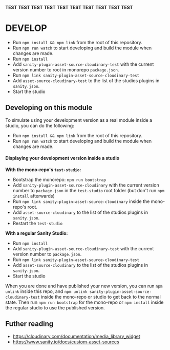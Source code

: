 **TEST**
**TEST**
**TEST**
**TEST**
**TEST**
**TEST**
**TEST**
**TEST**
**TEST**
**TEST**

# DEVELOP

- Run `npm install && npm link` from the root of this repository.
- Run `npm run watch` to start developing and build the module when changes are made.
- Run `npm install`
- Add `sanity-plugin-asset-source-cloudinary-test` with the current version number to root in monorepo `package.json`.
- Run `npm link sanity-plugin-asset-source-cloudinary-test`
- Add `asset-source-cloudinary-test` to the list of the studios plugins in `sanity.json`.
- Start the studio

## Developing on this module

To simulate using your development version as a real module inside a studio, you can do the following:

- Run `npm install && npm link` from the root of this repository.
- Run `npm run watch` to start developing and build the module when changes are made.

#### Displaying your development version inside a studio

**With the mono-repo's `test-studio`:**

- Bootstrap the monorepo: `npm run bootstrap`
- Add `sanity-plugin-asset-source-cloudinary` with the current version number to `package.json` in the `test-studio` root folder (but don't run `npm install` afterwards)
- Run `npm link sanity-plugin-asset-source-cloudinary` inside the mono-repo's root.
- Add `asset-source-cloudinary` to the list of the studios plugins in `sanity.json`.
- Restart the `test-studio`

**With a regular Sanity Studio:**

- Run `npm install`
- Add `sanity-plugin-asset-source-cloudinary-test` with the current version number to `package.json`.
- Run `npm link sanity-plugin-asset-source-cloudinary-test`
- Add `asset-source-cloudinary` to the list of the studios plugins in `sanity.json`.
- Start the studio

When you are done and have published your new version, you can run `npm unlink` inside this repo, and `npm unlink sanity-plugin-asset-source-cloudinary-test` inside the mono-repo or studio to get back to the normal state. Then run `npm run bootstrap` for the mono-repo or `npm install` inside the regular studio to use the published version.

## Futher reading

- https://cloudinary.com/documentation/media_library_widget
- https://www.sanity.io/docs/custom-asset-sources
